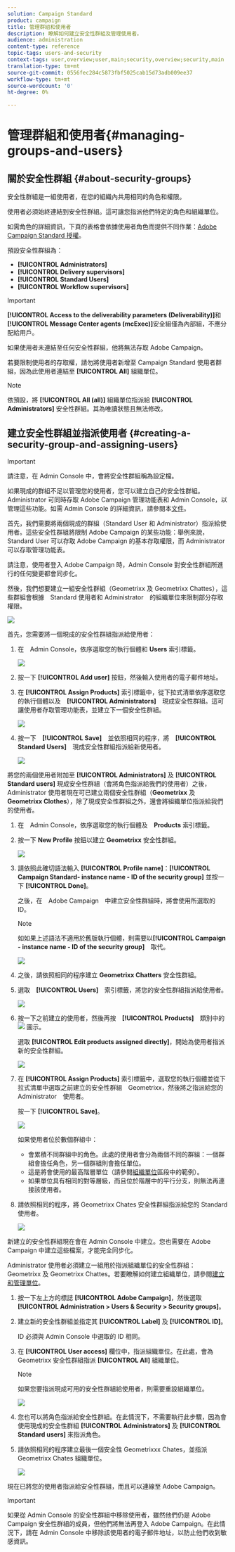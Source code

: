 ```yaml
---
solution: Campaign Standard
product: campaign
title: 管理群組和使用者
description: 瞭解如何建立安全性群組及管理使用者。
audience: administration
content-type: reference
topic-tags: users-and-security
context-tags: user,overview;user,main;security,overview;security,main
translation-type: tm+mt
source-git-commit: 0556fec284c5873fbf5025cab15d73adb009ee37
workflow-type: tm+mt
source-wordcount: '0'
ht-degree: 0%

---
```



# 管理群組和使用者{#managing-groups-and-users}

## 關於安全性群組 {#about-security-groups}

安全性群組是一組使用者，在您的組織內共用相同的角色和權限。

使用者必須始終連結到安全性群組。這可讓您指派他們特定的角色和組織單位。

如需角色的詳細資訊，下頁的表格會依據使用者角色而提供不同作業：[Adobe Campaign Standard 授權](https://experienceleague.adobe.com/docs/campaign-standard/assets/acs_rights.pdf?lang=en)。

預設安全性群組為：

* **[!UICONTROL Administrators]**
* **[!UICONTROL Delivery supervisors]**
* **[!UICONTROL Standard Users]**
* **[!UICONTROL Workflow supervisors]**

>[!IMPORTANT]
>
>**[!UICONTROL Access to the deliverability parameters (Deliverability)]**&#x200B;和&#x200B;**[!UICONTROL Message Center agents (mcExec)]**&#x200B;安全組僅為內部組，不應分配給用戶。

如果使用者未連結至任何安全性群組，他將無法存取 Adobe Campaign。

若要限制使用者的存取權，請勿將使用者新增至 Campaign Standard 使用者群組，因為此使用者連結至 **[!UICONTROL All]** 組織單位。

>[!NOTE]
>
>依預設，將 **[!UICONTROL All (all)]** 組織單位指派給 **[!UICONTROL Administrators]** 安全性群組。其為唯讀狀態且無法修改。

## 建立安全性群組並指派使用者 {#creating-a-security-group-and-assigning-users}

>[!IMPORTANT]
>
>請注意，在 Admin Console 中，會將安全性群組稱為設定檔。

如果現成的群組不足以管理您的使用者，您可以建立自己的安全性群組。Administrator 可同時存取 Adobe Campaign 管理功能表和 Admin Console，以管理這些功能。如需 Admin Console 的詳細資訊，請參閱本[文件](https://helpx.adobe.com/tw/enterprise/managing/user-guide.html)。

首先，我們需要將兩個現成的群組（Standard User 和 Administrator）指派給使用者。這些安全性群組將限制 Adobe Campaign 的某些功能：舉例來說，Standard User 可以存取 Adobe Campaign 的基本存取權限，而 Administrator 可以存取管理功能表。

請注意，使用者登入 Adobe Campaign 時，Admin Console 對安全性群組所進行的任何變更都會同步化。

然後，我們想要建立一組安全性群組（Geometrixx 及 Geometrixx Chattes），這些群組會根據　Standard 使用者和 Administrator　的組織單位來限制部分存取權限。

![](assets/ootb_security_group_1.png)

首先，您需要將一個現成的安全性群組指派給使用者：

1. 在　Admin Console，依序選取您的執行個體和 **Users** 索引標籤。

   ![](assets/manage_security_group_2.png)

1. 按一下 **[!UICONTROL Add user]** 按鈕，然後輸入使用者的電子郵件地址。
1. 在 **[!UICONTROL Assign Products]** 索引標籤中，從下拉式清單依序選取您的執行個體以及　**[!UICONTROL Administrators]**　現成安全性群組。這可讓使用者存取管理功能表，並建立下一個安全性群組。

   ![](assets/ootb_security_group_2.png)

1. 按一下　**[!UICONTROL Save]**　並依照相同的程序，將　**[!UICONTROL Standard Users]**　現成安全性群組指派給新使用者。

   ![](assets/ootb_security_group_3.png)

將您的兩個使用者附加至 **[!UICONTROL Administrators]** 及 **[!UICONTROL Standard users]** 現成安全性群組（會將角色指派給我們的使用者）之後，Administrator 使用者現在可已建立兩個安全性群組（**Geometrixx** 及 **Geometrixx Clothes**），除了現成安全性群組之外，還會將組織單位指派給我們的使用者。

1. 在　Admin Console，依序選取您的執行個體及　**Products** 索引標籤。
1. 按一下 **New Profile** 按鈕以建立 **Geometrixx** 安全性群組。

   ![](assets/create_security_1.png)

1. 請依照此確切語法輸入 **[!UICONTROL Profile name]**：**[!UICONTROL Campaign Standard- instance name - ID of the security group]** 並按一下 **[!UICONTROL Done]**。

   之後，在　Adobe Campaign　中建立安全性群組時，將會使用所選取的　ID。

   >[!NOTE]
   >
   >如如果上述語法不適用於舊版執行個體，則需要以&#x200B;**[!UICONTROL Campaign - instance name - ID of the security group]**　取代。

   ![](assets/manage_security_group_1.png)

1. 之後，請依照相同的程序建立 **Geometrixx Chatters** 安全性群組。
1. 選取　**[!UICONTROL Users]**　索引標籤，將您的安全性群組指派給使用者。

   ![](assets/manage_security_group_2.png)

1. 按一下之前建立的使用者，然後再按　**[!UICONTROL Products]**　類別中的 ![](assets/managing_security_group_10.png) 圖示。

   選取 **[!UICONTROL Edit products assigned directly]**，開始為使用者指派新的安全性群組。

   ![](assets/manage_security_group_8.png)

1. 在 **[!UICONTROL Assign Products]** 索引標籤中，選取您的執行個體並從下拉式清單中選取之前建立的安全性群組　Geometrixx，然後將之指派給您的　Administrator　使用者。

   按一下 **[!UICONTROL Save]**。

   ![](assets/manage_security_group_3.png)

   如果使用者位於數個群組中：

   * 會累積不同群組中的角色。此處的使用者會分為兩個不同的群組：一個群組會擔任角色，另一個群組則會擔任單位。
   * 這是將會使用的最高階層單位（請參閱[組織單位](../../administration/using/organizational-units.md)區段中的範例）。
   * 如果單位具有相同的對等層級，而且位於階層中的平行分支，則無法再連接該使用者。

1. 請依照相同的程序，將 Geometrixx Chates 安全性群組指派給您的 Standard 使用者。

   ![](assets/manage_security_group_9.png)

新建立的安全性群組現在會在 Admin Console 中建立。您也需要在 Adobe Campaign 中建立這些檔案，才能完全同步化。

Administrator 使用者必須建立一組用於指派組織單位的安全性群組：Geometrixx 及 Geometrixx Chattes。若要瞭解如何建立組織單位，請參閱[建立和管理單位](../../administration/using/organizational-units.md#creating-and-managing-units)。

1. 按一下左上方的標誌 **[!UICONTROL Adobe Campaign]**，然後選取 **[!UICONTROL Administration > Users & Security > Security groups]**。
1. 建立新的安全性群組並指定其 **[!UICONTROL Label]** 及 **[!UICONTROL ID]**。

   ID 必須與 Admin Console 中選取的 ID 相同。

1. 在 **[!UICONTROL User access]** 欄位中，指派組織單位。在此處，會為 Geometrixx 安全性群組指派 **[!UICONTROL All]** 組織單位。

   >[!NOTE]
   >
   >如果您要指派現成可用的安全性群組給使用者，則需要重設組織單位。

   ![](assets/manage_security_group_6.png)

1. 您也可以將角色指派給安全性群組。在此情況下，不需要執行此步驟，因為會使用現成的安全性群組 **[!UICONTROL Administrators]** 及 **[!UICONTROL Standard users]** 來指派角色。
1. 請依照相同的程序建立最後一個安全性 Geometrixxx Chates，並指派 Geometrixx Chates 組織單位。

   ![](assets/manage_security_group_7.png)

現在已將您的使用者指派給安全性群組，而且可以連線至 Adobe Campaign。

>[!IMPORTANT]
>
>如果從 Admin Console 的安全性群組中移除使用者，雖然他們仍是 Adobe Campaign 安全性群組的成員，但他們將無法再登入 Adobe Campaign。在此情況下，請在 Admin Console 中移除該使用者的電子郵件地址，以防止他們收到敏感資訊。

